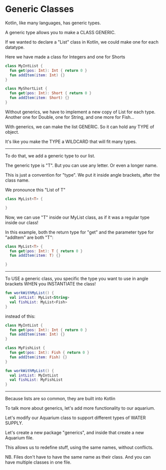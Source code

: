 # Generic Classes

Kotlin, like many languages, has generic types.

A generic type allows you to make a CLASS GENERIC.

If we wanted to declare a "List" class in Kotlin, we could make one for each datatype.

Here we have made a class for Integers and one for Shorts
```kotlin
class MyIntList {
  fun get(pos: Int): Int { return 0 }
  fun addItem(item: Int) {}
}

class MyShortList {
  fun get(pos: Int): Short { return 0 }
  fun addItem(item: Short) {}
}
```

Without generics, we have to implement a new copy of List for each type.
Another one for Double, one for String, and one more for Fish...

With generics, we can make the list GENERIC.
So it can hold any TYPE of object.

It's like you make the TYPE a WILDCARD that will fit many types.

---
To do that, we add a generic type to our list.

The generic type is "T".
But you can use any letter.
Or even a longer name.

This is just a convention for "type".
We put it inside angle brackets, after the class name.

We pronounce this "List of T"

```kotlin
class MyList<T> {

}
```

Now, we can use "T" inside our MyList class, as if it was a regular type
inside our class!

In this example, both the return type for "get" and the parameter type for
"addItem" are both "T":

```kotlin
class MyList<T> {
  fun get(pos: Int): T { return 0 }
  fun addItem(item: T) {}

}
```

---

To USE a generic class, you specific the type you want to use in angle brackets
WHEN you INSTANTIATE the class!

```kotlin
fun workWithMyList() {
  val intList: MyList<String>
  val fishList: MyList<Fish>
}
```

instead of this:
```kotlin
class MyIntList {
  fun get(pos: Int): Int { return 0 }
  fun addItem(item: Int) {}
}

class MyFishList {
  fun get(pos: Int): Fish { return 0 }
  fun addItem(item: Fish) {}
}

fun workWithMyList() {
  val intList: MyIntList
  val fishList: MyFishList
}
```

---
Because lists are so common, they are built into Kotlin

To talk more about generics, let's add more functionality to our aquarium.

Let's modify our Aquarium class to support different types of WATER SUPPLY.

Let's create a new package "generics", and inside that create a new Aquarium file.

This allows us to redefine stuff, using the same names, without conflicts.

NB. Files don't have to have the same name as their class.
And you can have multiple classes in one file.